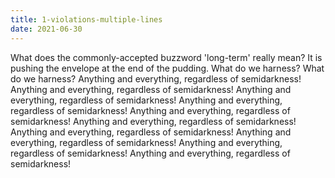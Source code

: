```yaml
---
title: 1-violations-multiple-lines
date: 2021-06-30
---
```


What does the commonly-accepted buzzword 'long-term' really mean?
It is pushing the envelope at the end of the pudding.
What do we harness?
What do we harness?
Anything and everything, regardless of semidarkness!
Anything and everything, regardless of semidarkness!
Anything and everything, regardless of semidarkness!
Anything and everything, regardless of semidarkness!
Anything and everything, regardless of semidarkness!
Anything and everything, regardless of semidarkness!
Anything and everything, regardless of semidarkness!
Anything and everything, regardless of semidarkness!
Anything and everything, regardless of semidarkness!
Anything and everything, regardless of semidarkness!

